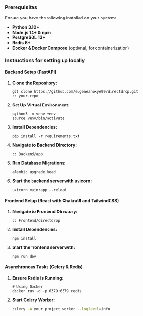 ### Prerequisites

Ensure you have the following installed on your system:

- **Python 3.10+**
- **Node.js 14+ & npm**
- **PostgreSQL 13+**
- **Redis 6+**
- **Docker & Docker Compose** (optional, for containerization)

### Instructions for setting up locally

#### Backend Setup (FastAPI)

1. **Clone the Repository:**

    ```
    git clone https://github.com/eugeneanokye99/directdrop.git
    cd your-repo
    ```

2. **Set Up Virtual Environment:**

    ```
    python3 -m venv venv
    source venv/bin/activate
    ```

3. **Install Dependencies:**

    ```
    pip install -r requirements.txt
    ```

4. **Navigate to Backend Directory:**

    ```
    cd Backend/app
    ```
5. **Run Database Migrations:**

    ```
    alembic upgrade head
    ```
    
6. **Start the backend server with uvicorn:**

    ```
    uvicorn main:app --reload
    ```

#### Frontend Setup (React with ChakraUI and TailwindCSS)

1. **Navigate to Frontend Directory:**

    ```
    cd Frontend/directdrop
    ```

2. **Install Dependencies:**

    ```
    npm install
    ```

3. **Start the frontend server with:**

    ```
    npm run dev
    ```


#### Asynchronous Tasks (Celery & Redis)

1. **Ensure Redis is Running:**

    ```
    # Using Docker
    docker run -d -p 6379:6379 redis
    ```

2. **Start Celery Worker:**

    ```bash
    celery -A your_project worker --loglevel=info
    ```

    

